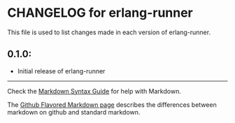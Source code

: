 # CHANGELOG for erlang-runner

This file is used to list changes made in each version of erlang-runner.

## 0.1.0:

* Initial release of erlang-runner

- - -
Check the [Markdown Syntax Guide](http://daringfireball.net/projects/markdown/syntax) for help with Markdown.

The [Github Flavored Markdown page](http://github.github.com/github-flavored-markdown/) describes the differences between markdown on github and standard markdown.

